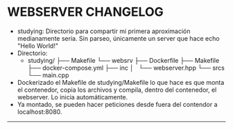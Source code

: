 # WEBSERVER CHANGELOG

- studying: Directorio para compartir mi primera aproximación medianamente seria. Sin parseo, únicamente un server que hace echo "Hello World!"
- Directorio: 
  - studying/
    ├── Makefile
    └── websrv
    ├── Dockerfile
    ├── Makefile
    ├── docker-compose.yml
    ├── inc
    │   └── webserver.hpp
    └── srcs
    └── main.cpp
- Dockerizado el Makefile de studying/Makefile lo que hace es que monta el contenedor, copia los archivos y compila, dentro del contenedor, el webserver. Lo inicia automáticamente.
- Ya montado, se pueden hacer peticiones desde fuera del contendor a localhost:8080.
---
